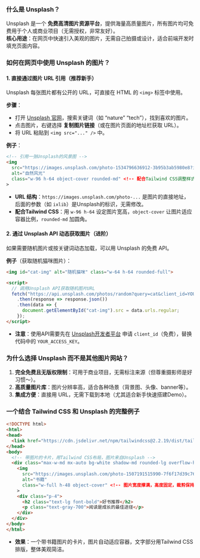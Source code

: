 ### **什么是 Unsplash？**  

Unsplash 是一个 **免费高清图片资源平台**，提供海量高质量图片，所有图片均可免费用于个人或商业项目（无需授权，非常友好）。  
**核心用途**：在网页中快速引入美观的图片，无需自己拍摄或设计，适合前端开发时填充页面内容。

### **如何在网页中使用 Unsplash 的图片？**  

#### 1. **直接通过图片 URL 引用（推荐新手）**  

Unsplash 每张图片都有公开的 URL，可直接在 HTML 的 `<img>` 标签中使用。  

**步骤**：  

- 打开 [Unsplash 官网](https://unsplash.com/)，搜索关键词（如 “nature” “tech”），找到喜欢的图片。  
- 点击图片，右键选择 **复制图片链接**（或在图片页面的地址栏获取 URL）。  
- 将 URL 粘贴到 `<img src="..." />` 中。  

**例子**：  

```html
<!-- 引用一张Unsplash的风景图 -->
<img 
  src="https://images.unsplash.com/photo-1534796636912-3b95b3ab5980e8?ixlib=rb-4.0.3&ixid=M3wxMjA3fDB8MHxwaG90by1wYWdlfHx8fGVufDB8fHx8fA%3D%3D" 
  alt="自然风光" 
  class="w-96 h-64 object-cover rounded-md" <!-- 配合Tailwind CSS调整样式 -->
>
```  

- **URL 结构**：`https://images.unsplash.com/photo-...` 是图片的直接地址，后面的参数（如 `ixlib`）是Unsplash的标识，无需修改。  
- **配合Tailwind CSS**：用 `w-96 h-64` 设定图片宽高，`object-cover` 让图片适应容器比例，`rounded-md` 加圆角。

#### 2. **通过 Unsplash API 动态获取图片（进阶）**  

如果需要随机图片或按关键词动态加载，可以用 Unsplash 的免费 API。  

**例子**（获取随机猫咪图片）：  

```html
<img id="cat-img" alt="随机猫咪" class="w-64 h-64 rounded-full">

<script>
  // 调用Unsplash API获取随机图片URL
  fetch("https://api.unsplash.com/photos/random?query=cat&client_id=YOUR_ACCESS_KEY")
    .then(response => response.json())
    .then(data => {
      document.getElementById("cat-img").src = data.urls.regular;
    });
</script>
```  

- **注意**：使用API需要先在 [Unsplash开发者平台](https://unsplash.com/developers) 申请 `client_id`（免费），替换代码中的 `YOUR_ACCESS_KEY`。

### **为什么选择 Unsplash 而不是其他图片网站？**  

1. **完全免费且无版权限制**：可用于商业项目，无需标注来源（但尊重摄影师是好习惯～）。  
2. **高质量图片库**：图片分辨率高，适合各种场景（背景图、头像、banner等）。  
3. **集成方便**：直接用 URL，无需下载到本地（尤其适合新手快速搭建Demo）。

### **一个结合 Tailwind CSS 和 Unsplash 的完整例子**  

```html
<!DOCTYPE html>
<html>
<head>
  <link href="https://cdn.jsdelivr.net/npm/tailwindcss@2.2.19/dist/tailwind.min.css" rel="stylesheet">
</head>
<body>
  <!-- 带图片的卡片，用Tailwind CSS布局，图片来自Unsplash -->
  <div class="max-w-md mx-auto bg-white shadow-md rounded-lg overflow-hidden">
    <img 
      src="https://images.unsplash.com/photo-1507191515990-7f6f17d39c76?q=80&w=2070&auto=format&fit=crop&ixlib=rb-4.1.0&ixid=M3wxMjA3fDB8MHxwaG90by1wYWdlfHx8fGVufDB8fHx8fA%3D%3D" 
      alt="书籍" 
      class="w-full h-48 object-cover" <!-- 图片宽度撑满，高度固定，裁剪保持比例 -->
    >
    <div class="p-4">
      <h2 class="text-lg font-bold">好书推荐</h2>
      <p class="text-gray-700">阅读是成长的最佳途径</p>
    </div>
  </div>
</body>
</html>
```  

- **效果**：一个带书籍图片的卡片，图片自动适应容器，文字部分用Tailwind CSS排版，整体美观简洁。
